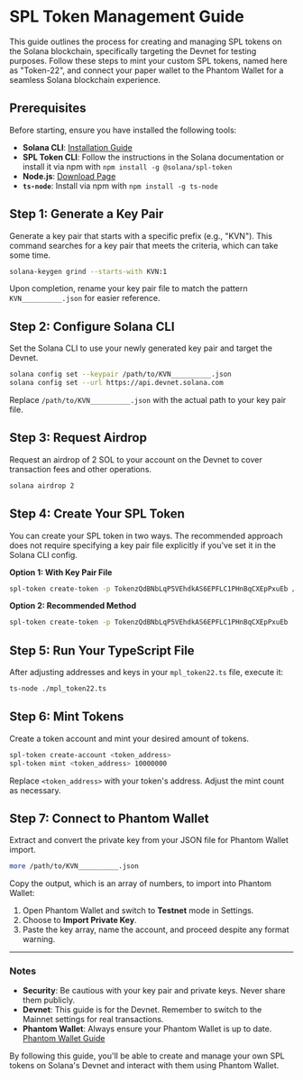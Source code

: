 # SPL Token Management Guide

This guide outlines the process for creating and managing SPL tokens on the Solana blockchain, specifically targeting the Devnet for testing purposes. Follow these steps to mint your custom SPL tokens, named here as "Token-22", and connect your paper wallet to the Phantom Wallet for a seamless Solana blockchain experience.

## Prerequisites

Before starting, ensure you have installed the following tools:

- **Solana CLI**: [Installation Guide](https://docs.solana.com/cli/install-solana-cli-tools)
- **SPL Token CLI**: Follow the instructions in the Solana documentation or install it via npm with `npm install -g @solana/spl-token`
- **Node.js**: [Download Page](https://nodejs.org/)
- **`ts-node`**: Install via npm with `npm install -g ts-node`

## Step 1: Generate a Key Pair

Generate a key pair that starts with a specific prefix (e.g., "KVN"). This command searches for a key pair that meets the criteria, which can take some time.

```bash
solana-keygen grind --starts-with KVN:1
```

Upon completion, rename your key pair file to match the pattern `KVN__________.json` for easier reference.

## Step 2: Configure Solana CLI

Set the Solana CLI to use your newly generated key pair and target the Devnet.

```bash
solana config set --keypair /path/to/KVN__________.json
solana config set --url https://api.devnet.solana.com
```

Replace `/path/to/KVN__________.json` with the actual path to your key pair file.

## Step 3: Request Airdrop

Request an airdrop of 2 SOL to your account on the Devnet to cover transaction fees and other operations.

```bash
solana airdrop 2
```

## Step 4: Create Your SPL Token

You can create your SPL token in two ways. The recommended approach does not require specifying a key pair file explicitly if you've set it in the Solana CLI config.

**Option 1: With Key Pair File**

```bash
spl-token create-token -p TokenzQdBNbLqP5VEhdkAS6EPFLC1PHnBqCXEpPxuEb /path/to/KVNmDjP8vhUTCk6toCtLu5gXDurV5CJfX6JGgbrBzsJ.json
```

**Option 2: Recommended Method**

```bash
spl-token create-token -p TokenzQdBNbLqP5VEhdkAS6EPFLC1PHnBqCXEpPxuEb
```

## Step 5: Run Your TypeScript File

After adjusting addresses and keys in your `mpl_token22.ts` file, execute it:

```bash
ts-node ./mpl_token22.ts
```

## Step 6: Mint Tokens

Create a token account and mint your desired amount of tokens.

```bash
spl-token create-account <token_address>
spl-token mint <token_address> 10000000
```

Replace `<token_address>` with your token's address. Adjust the mint count as necessary.

## Step 7: Connect to Phantom Wallet

Extract and convert the private key from your JSON file for Phantom Wallet import.

```bash
more /path/to/KVN__________.json
```

Copy the output, which is an array of numbers, to import into Phantom Wallet:

1. Open Phantom Wallet and switch to **Testnet** mode in Settings.
2. Choose to **Import Private Key**.
3. Paste the key array, name the account, and proceed despite any format warning.

---

### Notes

- **Security**: Be cautious with your key pair and private keys. Never share them publicly.
- **Devnet**: This guide is for the Devnet. Remember to switch to the Mainnet settings for real transactions.
- **Phantom Wallet**: Always ensure your Phantom Wallet is up to date. [Phantom Wallet Guide](https://help.phantom.app/hc/en-us)

By following this guide, you'll be able to create and manage your own SPL tokens on Solana's Devnet and interact with them using Phantom Wallet.
